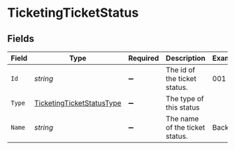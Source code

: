 # TicketingTicketStatus


## Fields

| Field                                                                             | Type                                                                              | Required                                                                          | Description                                                                       | Example                                                                           |
| --------------------------------------------------------------------------------- | --------------------------------------------------------------------------------- | --------------------------------------------------------------------------------- | --------------------------------------------------------------------------------- | --------------------------------------------------------------------------------- |
| `Id`                                                                              | *string*                                                                          | :heavy_minus_sign:                                                                | The id of the ticket status.                                                      | 001                                                                               |
| `Type`                                                                            | [TicketingTicketStatusType](../../Models/Components/TicketingTicketStatusType.md) | :heavy_minus_sign:                                                                | The type of this status                                                           |                                                                                   |
| `Name`                                                                            | *string*                                                                          | :heavy_minus_sign:                                                                | The name of the ticket status.                                                    | Backlog                                                                           |